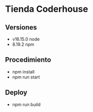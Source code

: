 # Tienda Coderhouse 

## Versiones
  - v16.15.0 node
  - 8.19.2 npm



## Procedimiento
  - npm install
  - npm run start

## Deploy
  - npm run build




<!-- 
  Acá podemos:
    - Indicar versiones. ej: v16.15.0 node
    - Indicar puertos. ej: :3005
    - Indicar como levantar un proyecto
    - Indicar script disponibles: ej: npm run build, para pasar a producción
    - A grandes rasgos podemos documentar el proyecto, haciendo checklist indicando el avance de nuestro proyecto

 -->